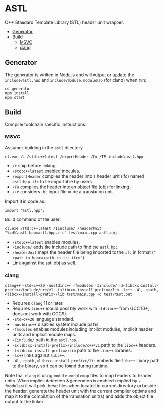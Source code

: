 # ASTL

C++ Standard Template Library (STL) header unit wrapper.

-   [Generator](#generator)
-   [Build](#build)
    -   [MSVC](#msvc)
    -   [clang](#clang)

## Generator

The generator is written in Node.js and will output or update the `include/astl.hpp` and `include/module.modulemap` (for clang) when run:

```
cd generator
npm install
npm start
```

## Build

Compiler toolchain specific instructions:

### MSVC

Assumes building in the `astl` directory.

```
cl.exe /c /std:c++latest /exportHeader /Fo /TP include\astl.hpp
```

-   `/c` stop before linking.
-   `/std:c++latest` enabled modules.
-   `/exportHeader` compiles the header into a header unit (ifc) named `astl.hpp.ifc` to be importable by users.
-   `/Fo` compiles the header into an object file (obj) for linking.
-   `/TP` considers the input file to be a translation unit.

Import it in code as:

```
import "astl.hpp";
```

Build command of the user:

```
cl.exe /std:c++latest /Iinclude/ /headerUnit "%cd%\astl.hpp=astl.hpp.ifc" test\main.cpp astl.obj
```

-   `/std:c++latest` enables modules.
-   `/include/` adds the include path to find the `astl.hpp`.
-   `/headerUnit` maps the header file being imported to the `ifc` in format (`"<path to hpp>=<path to its ifc>"`).
-   Link against the astl.obj as well.

### clang

```
clang++ -std=c++20 -nostdinc++ -fmodules -Iinclude/ -I<libcxx-install-prefix>/include/c++/v1 -L<libcxx-install-prefix>/lib -lc++ -Wl,-rpath,<libcxx-install-prefix>/lib test/main.cpp -o test/test.out
```

-   Requires `clang` 11 or later.
-   Requires `libc++` (could possibly work with `stdlibc++` from GCC 10+, does not work with GCC9).
-   `-std=c++20` language standard.
-   `-nostdinc++` disables system include paths.
-   `-fmodules` enables modules including implict modules, implicit header units and implicit module maps.
-   `-Iinclude/` path to the `astl.hpp`.
-   `-I<libcxx-install-prefix>/include/c++/v1` path to the `libc++` headers.
-   `-L<libcxx-install-prefix>/lib` path to the `libc++` libraries.
-   `-lc++` links against `libc++`.
-   `-Wl,-rpath,<libcxx-install-prefix>/lib` embeds the `libc++` library path to the binary, so it can be found during runtime.

Note that `clang` is using `module.modulemap` files to map headers to header units. When implicit detection & generation is enabled (implied by `-fmodules`) it will pick these files when located in current directory or beside the header, generate the header unit with the current compiler options and map it to the compilation of the translation unit(s) and adds the object file output to the linker.
